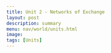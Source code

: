 ```yaml
---
title: Unit 2 - Networks of Exchange
layout: post
description: summary
menu: nav/world/units.html
image: 
tags: [Units]
---
```



